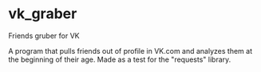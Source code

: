 # vk_graber
Friends gruber for VK

A program that pulls friends out of profile in VK.com and analyzes them at the beginning of their age. 
Made as a test for the "requests" library.
